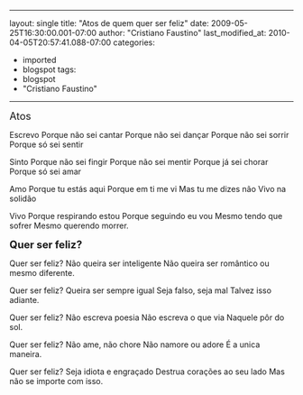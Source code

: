 
---
layout: single
title: "Atos de quem quer ser feliz"
date: 2009-05-25T16:30:00.001-07:00
author: "Cristiano Faustino"
last_modified_at: 2010-04-05T20:57:41.088-07:00
categories:
  - imported
  - blogspot
tags:
  - blogspot
  - "Cristiano Faustino"
---

<span style="font-size:130%;">Atos

Escrevo
Porque não sei cantar
Porque não sei dançar
Porque não sei sorrir
Porque só sei sentir

Sinto
Porque não sei fingir
Porque não sei mentir
Porque já sei chorar
Porque só sei amar

Amo
Porque tu estás aqui
Porque em ti me vi
Mas tu me dizes não
Vivo na solidão

Vivo
Porque respirando estou
Porque seguindo eu vou
Mesmo tendo que sofrer
Mesmo querendo morrer.



<span style="font-weight: bold;font-size:130%;">Quer ser feliz?

Quer ser feliz?
Não queira ser inteligente
Não queira ser romântico
ou mesmo diferente.

Quer ser feliz?
Queira ser sempre igual
Seja falso, seja mal
Talvez isso adiante.

Quer ser feliz?
Não escreva poesia
Não escreva o que via
Naquele pôr do sol.

Quer ser feliz?
Não ame, não chore
Não namore ou adore
É a unica maneira.

Quer ser feliz?
Seja idiota e engraçado
Destrua corações ao seu lado
Mas não se importe com isso.